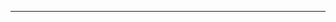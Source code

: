 ---------------------------------------------------------------------------------------------------------------------------------------------------------------
### <p align='center'> []()</p>
